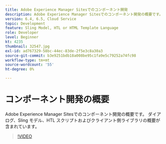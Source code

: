 ```yaml
---
title: Adobe Experience Manager Sitesでのコンポーネント開発
description: Adobe Experience Manager Sitesでのコンポーネント開発の概要です。 ダイアログ、Sling モデル、HTL スクリプトおよびクライアント側ライブラリの概要が含まれています。
version: 6.4, 6.5, Cloud Service
topic: Development
feature: Sling Model, HTL or HTML Template Language
role: Developer
level: Beginner
kt: 4235
thumbnail: 32547.jpg
exl-id: ad767329-58bc-44ec-83de-2f5e3c8a30a3
source-git-commit: b3e9251bdb18a008be95c1fa9e5c79252a74fc98
workflow-type: tm+mt
source-wordcount: '55'
ht-degree: 0%

---
```


# コンポーネント開発の概要

Adobe Experience Manager Sitesでのコンポーネント開発の概要です。 ダイアログ、Sling モデル、HTL スクリプトおよびクライアント側ライブラリの概要が含まれています。

>[!VIDEO](https://video.tv.adobe.com/v/32547?quality=12&learn=on)
